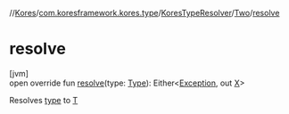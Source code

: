//[Kores](../../../../index.md)/[com.koresframework.kores.type](../../index.md)/[KoresTypeResolver](../index.md)/[Two](index.md)/[resolve](resolve.md)

# resolve

[jvm]\
open override fun [resolve](resolve.md)(type: [Type](https://docs.oracle.com/javase/8/docs/api/java/lang/reflect/Type.html)): Either<[Exception](https://kotlinlang.org/api/latest/jvm/stdlib/kotlin/-exception/index.html), out [X](index.md)>

Resolves [type](resolve.md) to [T](../index.md)
